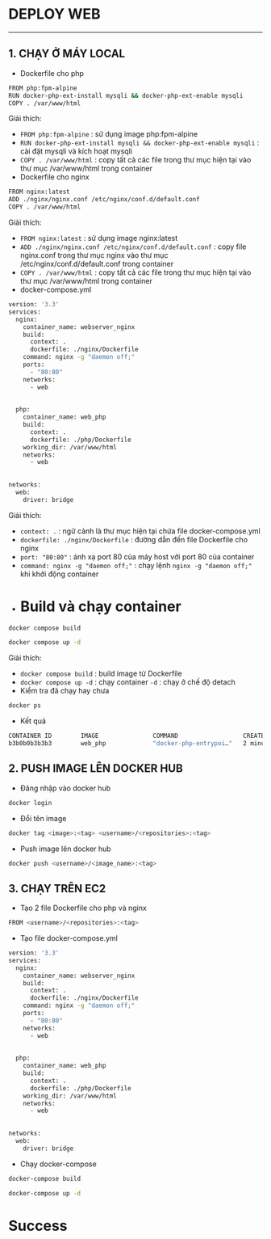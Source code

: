 # DEPLOY WEB


---
## 1. CHẠY Ở MÁY LOCAL
- Dockerfile cho php 
```sh
FROM php:fpm-alpine
RUN docker-php-ext-install mysqli && docker-php-ext-enable mysqli
COPY . /var/www/html
```
Giải thích:
- `FROM php:fpm-alpine` : sử dụng image php:fpm-alpine 
- `RUN docker-php-ext-install mysqli && docker-php-ext-enable mysqli` : cài đặt mysqli và kích hoạt mysqli
- `COPY . /var/www/html` : copy tất cả các file trong thư mục hiện tại vào thư mục /var/www/html trong container
- Dockerfile cho nginx
```sh
FROM nginx:latest
ADD ./nginx/nginx.conf /etc/nginx/conf.d/default.conf
COPY . /var/www/html
```
Giải thích:
- `FROM nginx:latest` : sử dụng image nginx:latest
- `ADD ./nginx/nginx.conf /etc/nginx/conf.d/default.conf` : copy file nginx.conf trong thư mục nginx vào thư mục /etc/nginx/conf.d/default.conf trong container
- `COPY . /var/www/html` : copy tất cả các file trong thư mục hiện tại vào thư mục /var/www/html trong container
- docker-compose.yml
```sh
version: '3.3'
services:
  nginx:
    container_name: webserver_nginx
    build: 
      context: .
      dockerfile: ./nginx/Dockerfile
    command: nginx -g "daemon off;"
    ports:
      - "80:80"
    networks:
      - web
   
      
  php:
    container_name: web_php
    build: 
      context: .
      dockerfile: ./php/Dockerfile
    working_dir: /var/www/html
    networks:
      - web
   
    
networks:
  web:
    driver: bridge
```
Giải thích:
- `context: .` : ngữ cảnh là thư mục hiện tại chứa file docker-compose.yml
- `dockerfile: ./nginx/Dockerfile` : đường dẫn đến file Dockerfile cho nginx
- `port: "80:80"` : ánh xạ port 80 của máy host với port 80 của container
- `command: nginx -g "daemon off;"` : chạy lệnh `nginx -g "daemon off;"` khi khởi động container
- # Build và chạy container
```sh
docker compose build
```
```sh
docker compose up -d
```
Giải thích:
- `docker compose build` : build image từ Dockerfile
- `docker compose up -d` : chạy container `-d` : chạy ở chế độ detach
- Kiểm tra đã chạy hay chưa
```sh
docker ps
```
- Kết quả
```sh
CONTAINER ID        IMAGE               COMMAND                  CREATED             STATUS              PORTS                NAMES
b3b0b0b3b3b3        web_php             "docker-php-entrypoi…"   2 minutes ago       Up 2 minutes        9000/tcp             web_php
```
## 2. PUSH IMAGE LÊN DOCKER HUB
- Đăng nhập vào docker hub
```sh
docker login
```
- Đổi tên image
```sh
docker tag <image>:<tag> <username>/<repositories>:<tag>
```
- Push image lên docker hub
```sh
docker push <username>/<image_name>:<tag>
```
## 3. CHẠY TRÊN EC2
- Tạo 2 file Dockerfile cho php và nginx
```sh
FROM <username>/<repositories>:<tag>
```
- Tạo file docker-compose.yml
```sh
version: '3.3'
services:
  nginx:
    container_name: webserver_nginx
    build: 
      context: .
      dockerfile: ./nginx/Dockerfile
    command: nginx -g "daemon off;"
    ports:
      - "80:80"
    networks:
      - web
   
      
  php:
    container_name: web_php
    build: 
      context: .
      dockerfile: ./php/Dockerfile
    working_dir: /var/www/html
    networks:
      - web
   
    
networks:
  web:
    driver: bridge
```
- Chạy docker-compose
```sh
docker-compose build
```
```sh
docker-compose up -d
```
# Success